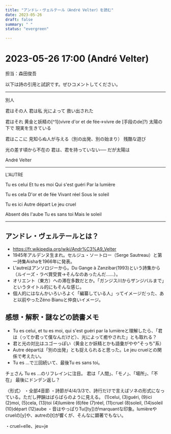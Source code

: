```yaml
---
title: "アンドレ・ヴェルテール（André Velter）を読む"
date: 2023-05-26
draft: false
summary: " "
status: "evergreen"

---
```


# 2023-05-26 17:00 (André Velter)

担当：森田俊吾

以下は詩の引用と試訳です。ぜひコメントしてください。

---

別人	

君はその人
君は私	
光によって
救い出された

君はそれ
黄金と妖精の[^1](vivre d'or et de fée→vivre de [手段のde]?)
太陽の下で
現実を生きている

君はここに
見知らぬ人が与える（別の出発、別の始まり）
残酷な遊び

光の差す頃から不在の
君は、君を持っていない──
だが太陽は

André Velter

---

L'AUTRE

Tu es celui	
Et tu es moi
Qui s'est guéri
Par la lumière

Tu es cela
D'or et de fée
Vivant réel
Sous le soleil

Tu es ici
Autre départ
Le jeu cruel

Absent dès l'aube
Tu es sans toi
Mais le soleil

---

##  アンドレ・ヴェルテールとは？
- https://fr.wikipedia.org/wiki/Andr%C3%A9_Velter
- 1945年アルデンヌ生まれ。セルジュ・ソートロー（Serge Sautreau）と第一詩集Aishaを1966年に発表。
- L'autreはアンソロジーから。Du Gange à Zanzibar(1993)という詩集から（ルイーズ・ラベ賞受賞→そんなのあったんだ……）。
- オリエント（東方）への滞在多数だとか。「ガンジス川からザンジバルまで」というタイトル的にもそんな感じ。
- 個人的にはなんかいろいろよく「編纂している人」ってイメージだった、あと以前やったZéno Bianuと仲良いイメージ。			

## 感想・解釈・謎などの読書メモ
- Tu es celui, et tu es moi, qui s'est guéri par la lumièreと理解したら、「君は（ってか君って僕なんだけど）、光によって癒やされた」とも取れる？
- 君と光の対比はユゴーっぽい（黄金とか妖精とかも語彙がやや"そっち"系）
- Autre départは「別の出発」とも捉えられると思った。Le jeu cruelとの関係で考えたい。
- Tu es …で三回続いて、最後Tu es sans toi。

チェさん
Tu es ...のリフレインに注目。
君は「人間」、「モノ」、「場所」、「不在」
最後にドンデン返し？

〈形式〉
・全部4音節
・詩節が4/4/3/3で、詩行だけで言えばソネの形式になっている。ただし押韻はばらばらのように見える。
	(1)celui, (3)guéri, (9)ici
	(2)moi, (5)cela, (13)toi
	(4)lumière
	(6)fée
	(7)réel, (11)cruel
	(8)soleil, (14)soleil
	(10)départ
	(12)aube
・音はやっぱりTu([ty])がmarquantな印象。lumièreやcruelの[y]や、autreの[t]が響くが、そんなに顕著でもない。

・cruel=elle、jeu=je

